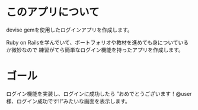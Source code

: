 # このアプリについて

devise gemを使用したログインアプリを作成します。

Ruby on Railsを学んでいて、ポートフォリオや教材を進めても身についているか微妙なので
練習がてら簡単なログイン機能を持ったアプリを作成します。

# ゴール
ログイン機能を実装し、ログインに成功したら
”おめでとうございます！@user様、ログイン成功です!!”みたいな画面を表示します。
